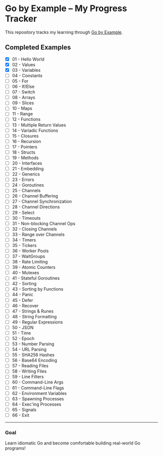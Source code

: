 # Go by Example – My Progress Tracker

This repository tracks my learning through [Go by Example](https://gobyexample.com/).

## Completed Examples

- [x] 01 - Hello World
- [x] 02 - Values
- [x] 03 - Variables
- [ ] 04 - Constants
- [ ] 05 - For
- [ ] 06 - If/Else
- [ ] 07 - Switch
- [ ] 08 - Arrays
- [ ] 09 - Slices
- [ ] 10 - Maps
- [ ] 11 - Range
- [ ] 12 - Functions
- [ ] 13 - Multiple Return Values
- [ ] 14 - Variadic Functions
- [ ] 15 - Closures
- [ ] 16 - Recursion
- [ ] 17 - Pointers
- [ ] 18 - Structs
- [ ] 19 - Methods
- [ ] 20 - Interfaces
- [ ] 21 - Embedding
- [ ] 22 - Generics
- [ ] 23 - Errors
- [ ] 24 - Goroutines
- [ ] 25 - Channels
- [ ] 26 - Channel Buffering
- [ ] 27 - Channel Synchronization
- [ ] 28 - Channel Directions
- [ ] 29 - Select
- [ ] 30 - Timeouts
- [ ] 31 - Non-blocking Channel Ops
- [ ] 32 - Closing Channels
- [ ] 33 - Range over Channels
- [ ] 34 - Timers
- [ ] 35 - Tickers
- [ ] 36 - Worker Pools
- [ ] 37 - WaitGroups
- [ ] 38 - Rate Limiting
- [ ] 39 - Atomic Counters
- [ ] 40 - Mutexes
- [ ] 41 - Stateful Goroutines
- [ ] 42 - Sorting
- [ ] 43 - Sorting by Functions
- [ ] 44 - Panic
- [ ] 45 - Defer
- [ ] 46 - Recover
- [ ] 47 - Strings & Runes
- [ ] 48 - String Formatting
- [ ] 49 - Regular Expressions
- [ ] 50 - JSON
- [ ] 51 - Time
- [ ] 52 - Epoch
- [ ] 53 - Number Parsing
- [ ] 54 - URL Parsing
- [ ] 55 - SHA256 Hashes
- [ ] 56 - Base64 Encoding
- [ ] 57 - Reading Files
- [ ] 58 - Writing Files
- [ ] 59 - Line Filters
- [ ] 60 - Command-Line Args
- [ ] 61 - Command-Line Flags
- [ ] 62 - Environment Variables
- [ ] 63 - Spawning Processes
- [ ] 64 - Exec'ing Processes
- [ ] 65 - Signals
- [ ] 66 - Exit

---

### Goal

Learn idiomatic Go and become comfortable building real-world Go programs!
